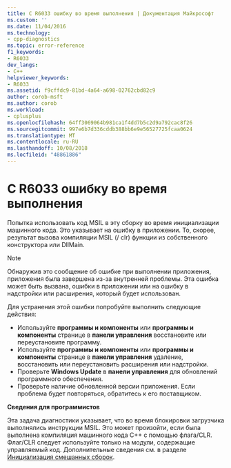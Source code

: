 ```yaml
---
title: C R6033 ошибку во время выполнения | Документация Майкрософт
ms.custom: ''
ms.date: 11/04/2016
ms.technology:
- cpp-diagnostics
ms.topic: error-reference
f1_keywords:
- R6033
dev_langs:
- C++
helpviewer_keywords:
- R6033
ms.assetid: f9cffdc9-81bd-4a64-a698-02762cbd82c9
author: corob-msft
ms.author: corob
ms.workload:
- cplusplus
ms.openlocfilehash: 64ff3069064b981ca1f4dd7b5c2d9a792cac8f26
ms.sourcegitcommit: 997e6b7d336cddb388bb6e9e56527725fcaa0624
ms.translationtype: MT
ms.contentlocale: ru-RU
ms.lasthandoff: 10/08/2018
ms.locfileid: "48861886"
---
```

# <a name="c-runtime-error-r6033"></a>C R6033 ошибку во время выполнения

Попытка использовать код MSIL в эту сборку во время инициализации машинного кода. Это указывает на ошибку в приложении. То, скорее, результат вызова компиляции MSIL (/ clr) функции из собственного конструктора или DllMain.

> [!NOTE]
> Обнаружив это сообщение об ошибке при выполнении приложения, приложения была завершена из-за внутренней проблемы. Эта ошибка может быть вызвана, ошибки в приложении или на ошибку в надстройки или расширения, который будет использован.
>
> Для устранения этой ошибки попробуйте выполнить следующие действия:
>
> - Используйте **программы и компоненты** или **программы и компоненты** странице в **панели управления** восстановите или переустановите программу.
> - Используйте **программы и компоненты** или **программы и компоненты** странице в **панели управления** удаление, восстановить или переустановить расширения или надстройки.
> - Проверьте **Windows Update** в **панели управления** для обновлений программного обеспечения.
> - Проверьте наличие обновленной версии приложения. Если проблема будет повторяться, обратитесь к его поставщиком.

**Сведения для программистов**

Эта задача диагностики указывает, что во время блокировки загрузчика выполнялись инструкции MSIL. Это может произойти, если была выполнена компиляция машинного кода C++ с помощью флага/CLR. Флаг/CLR следует используйте только на модули, содержащие управляемый код. Дополнительные сведения см. в разделе [Инициализация смешанных сборок](../../dotnet/initialization-of-mixed-assemblies.md).